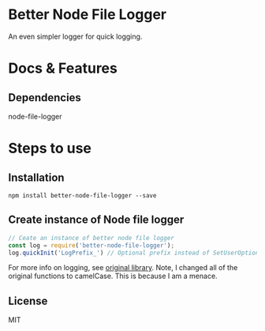 # Better Node File Logger
An even simpler logger for quick logging.

# Docs & Features
## Dependencies
node-file-logger

# Steps to use
## Installation
`npm install better-node-file-logger --save`

## Create instance of Node file logger
```javascript
// Ceate an instance of better node file logger
const log = require('better-node-file-logger');
log.quickInit('LogPrefix_') // Optional prefix instead of SetUserOptions()
```

For more info on logging, see [original library](https://github.com/routbisu/node-file-logger/tree/master).
Note, I changed all of the original functions to camelCase. This is because I am a menace.

## License
MIT
